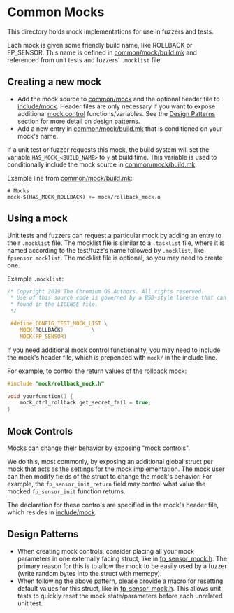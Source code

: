 # Common Mocks
This directory holds mock implementations for use in fuzzers and tests.

Each mock is given some friendly build name, like ROLLBACK or FP_SENSOR.
This name is defined in [common/mock/build.mk](build.mk) and referenced
from unit tests and fuzzers' `.mocklist` file.

## Creating a new mock

* Add the mock source to [common/mock](/common/mock) and the
  optional header file to [include/mock](/include/mock).
  Header files are only necessary if you want to expose additional
  [mock control](#mock-controls) functions/variables.
  See the [Design Patterns](#design-patterns) section
  for more detail on design patterns.
* Add a new entry in [common/mock/build.mk](build.mk)
  that is conditioned on your mock's name.

If a unit test or fuzzer requests this mock, the build system will
set the variable `HAS_MOCK_<BUILD_NAME>` to `y` at build time.
This variable is used to conditionally include the mock source
in [common/mock/build.mk](build.mk).

Example line from [common/mock/build.mk](build.mk):

```make
# Mocks
mock-$(HAS_MOCK_ROLLBACK) += mock/rollback_mock.o
```

## Using a mock
Unit tests and fuzzers can request a particular mock by adding an entry to
their `.mocklist` file. The mocklist file is similar to a `.tasklist`
file, where it is named according to the test/fuzz's name followed by
`.mocklist`, like `fpsensor.mocklist`.
The mocklist file is optional, so you may need to create one.

Example `.mocklist`:

```c
/* Copyright 2019 The Chromium OS Authors. All rights reserved.
 * Use of this source code is governed by a BSD-style license that can be
 * found in the LICENSE file.
 */

 #define CONFIG_TEST_MOCK_LIST \
	MOCK(ROLLBACK)         \
	MOCK(FP_SENSOR)
```

If you need additional [mock control](#mock-controls) functionality,
you may need to include the mock's header file, which is prepended
with `mock/` in the include line.

For example, to control the return values of the rollback mock:

```c
#include "mock/rollback_mock.h"

void yourfunction() {
	mock_ctrl_rollback.get_secret_fail = true;
}
```

## Mock Controls
Mocks can change their behavior by exposing "mock controls".

We do this, most commonly, by exposing an additional global struct
per mock that acts as the settings for the mock implementation.
The mock user can then modify fields of the struct to change the mock's behavior.
For example, the `fp_sensor_init_return` field may control what value
the mocked `fp_sensor_init` function returns.

The declaration for these controls are specified in the mock's header file,
which resides in [include/mock](/include/mock).

## Design Patterns
* When creating mock controls, consider placing all your mock parameters in
  one externally facing struct, like in
  [fp_sensor_mock.h](/include/mock/fp_sensor_mock.h).
  The primary reason for this is to allow the mock to be easily used
  by a fuzzer (write random bytes into the struct with memcpy).
* When following the above pattern, please provide a macro for resetting
  default values for this struct, like in
  [fp_sensor_mock.h](/include/mock/fp_sensor_mock.h).
  This allows unit tests to quickly reset the mock state/parameters
  before each unrelated unit test.
